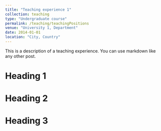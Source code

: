 ```yaml
---
title: "Teaching experience 1"
collection: teaching
type: "Undergraduate course"
permalink: /teaching/teachingPositions
venue: "University 1, Department"
date: 2014-01-01
location: "City, Country"
---
```


This is a description of a teaching experience. You can use markdown like any other post.

Heading 1
======

Heading 2
======

Heading 3
======